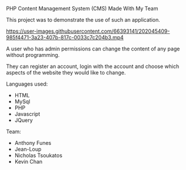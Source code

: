 PHP Content Management System (CMS) Made With My Team

This project was to demonstrate the use of such an application. 

https://user-images.githubusercontent.com/66393141/202045409-985f4471-3a23-407b-817c-0033c7c204b3.mp4

A user who has admin permissions can change the content of any page without programming.

They can register an account, login with the account and choose which aspects of the website they would like to change.

Languages used:
- HTML
- MySql
- PHP
- Javascript
- JQuery


Team:
- Anthony Funes
- Jean-Loup
- Nicholas Tsoukatos
- Kevin Chan
